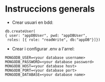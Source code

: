 # Instruccions generals

- Crear usuari en bdd:

```
db.createUser(
{ user: "appDBUser", pwd: "appDBUser",
 roles: [{ role: "readWrite", db:"appDB"}]})
```

- Crear i configurar .env a l'arrel:

```
MONGODB_USER=<your database username>
MONGODB_PASSWORD=<your database password>
MONGODB_HOST=<your database host>
MONGODB_PORT=<your database port>
MONGODB_DATABASE=<your database name>
```
